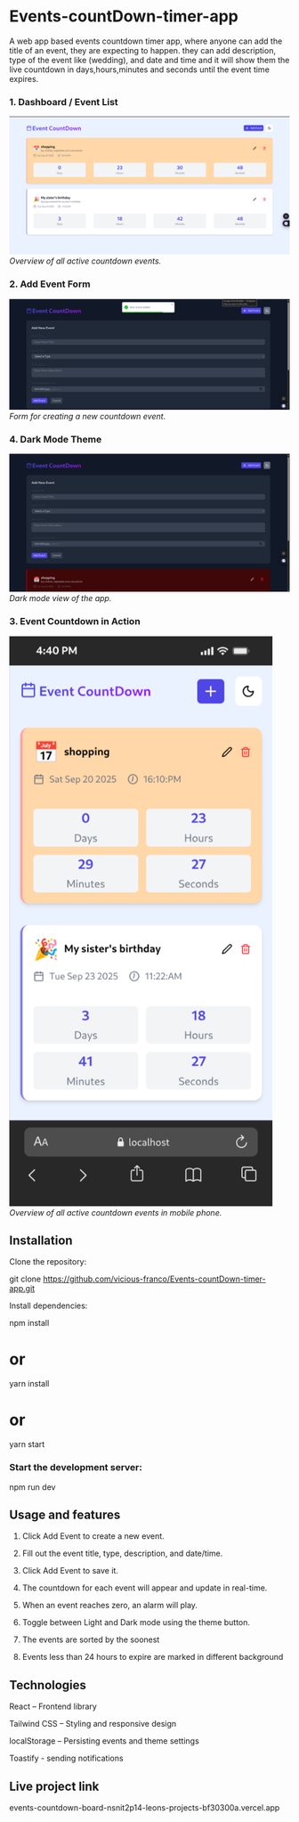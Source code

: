 # Events-countDown-timer-app

A web app based events countdown timer app, where anyone can add the title of an event, they are expecting to happen. they can add description, type of the event like (wedding), and date and time and it will show them the live countdown in days,hours,minutes and seconds until the event time expires.

### 1. Dashboard / Event List

![Dashboard Screenshot](/public/events-counting.png)
_Overview of all active countdown events._

### 2. Add Event Form

![Add Event Screenshot](/public/create%20event.png)
_Form for creating a new countdown event._

### 4. Dark Mode Theme

![Dark Mode Screenshot](/public/laptop%20darkmode.png)
_Dark mode view of the app._

### 3. Event Countdown in Action

![Countdown Screenshot](/public/mobile.png)
_Overview of all active countdown events in mobile phone._

## Installation

Clone the repository:

git clone https://github.com/vicious-franco/Events-countDown-timer-app.git

Install dependencies:

npm install

# or

yarn install

# or

yarn start

### Start the development server:

npm run dev

## Usage and features

1. Click Add Event to create a new event.

2. Fill out the event title, type, description, and date/time.

3. Click Add Event to save it.

4. The countdown for each event will appear and update in real-time.

5. When an event reaches zero, an alarm will play.

6. Toggle between Light and Dark mode using the theme button.

7. The events are sorted by the soonest

8. Events less than 24 hours to expire are marked in different background

## Technologies

React – Frontend library

Tailwind CSS – Styling and responsive design

localStorage – Persisting events and theme settings

Toastify - sending notifications

## Live project link

events-countdown-board-nsnit2p14-leons-projects-bf30300a.vercel.app
